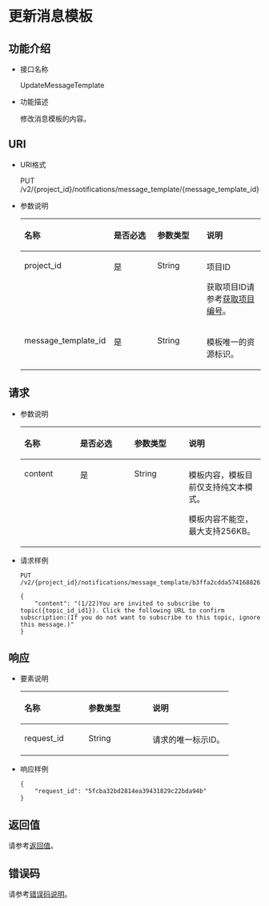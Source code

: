 # 更新消息模板<a name="ZH-CN_TOPIC_0036016764"></a>

## 功能介绍<a name="section28165387"></a>

-   接口名称

    UpdateMessageTemplate


-   功能描述

    修改消息模板的内容。


## URI<a name="section52161898"></a>

-   URI格式

    PUT /v2/\{project\_id\}/notifications/message\_template/\{message\_template\_id\}


-   参数说明

    <a name="table54302323"></a>
    <table><thead align="left"><tr id="row60235282"><th class="cellrowborder" valign="top" width="25.5%" id="mcps1.1.5.1.1"><p id="p47219689"><a name="p47219689"></a><a name="p47219689"></a>名称</p>
    </th>
    <th class="cellrowborder" valign="top" width="22.11%" id="mcps1.1.5.1.2"><p id="p66698493"><a name="p66698493"></a><a name="p66698493"></a>是否必选</p>
    </th>
    <th class="cellrowborder" valign="top" width="23.27%" id="mcps1.1.5.1.3"><p id="p33868853"><a name="p33868853"></a><a name="p33868853"></a>参数类型</p>
    </th>
    <th class="cellrowborder" valign="top" width="29.12%" id="mcps1.1.5.1.4"><p id="p59022586"><a name="p59022586"></a><a name="p59022586"></a>说明</p>
    </th>
    </tr>
    </thead>
    <tbody><tr id="row29043529"><td class="cellrowborder" valign="top" width="25.5%" headers="mcps1.1.5.1.1 "><p id="p3715619"><a name="p3715619"></a><a name="p3715619"></a>project_id</p>
    </td>
    <td class="cellrowborder" valign="top" width="22.11%" headers="mcps1.1.5.1.2 "><p id="p32529705"><a name="p32529705"></a><a name="p32529705"></a>是</p>
    </td>
    <td class="cellrowborder" valign="top" width="23.27%" headers="mcps1.1.5.1.3 "><p id="p17660485"><a name="p17660485"></a><a name="p17660485"></a>String</p>
    </td>
    <td class="cellrowborder" valign="top" width="29.12%" headers="mcps1.1.5.1.4 "><p id="p52904931155237"><a name="p52904931155237"></a><a name="p52904931155237"></a>项目ID</p>
    <p id="p21213148"><a name="p21213148"></a><a name="p21213148"></a>获取项目ID请参考<a href="获取项目编号.md">获取项目编号</a>。</p>
    </td>
    </tr>
    <tr id="row29346720"><td class="cellrowborder" valign="top" width="25.5%" headers="mcps1.1.5.1.1 "><p id="p28274094"><a name="p28274094"></a><a name="p28274094"></a>message_template_id</p>
    </td>
    <td class="cellrowborder" valign="top" width="22.11%" headers="mcps1.1.5.1.2 "><p id="p8500244"><a name="p8500244"></a><a name="p8500244"></a>是</p>
    </td>
    <td class="cellrowborder" valign="top" width="23.27%" headers="mcps1.1.5.1.3 "><p id="p17431163"><a name="p17431163"></a><a name="p17431163"></a>String</p>
    </td>
    <td class="cellrowborder" valign="top" width="29.12%" headers="mcps1.1.5.1.4 "><p id="p2638090"><a name="p2638090"></a><a name="p2638090"></a>模板唯一的资源标识。</p>
    </td>
    </tr>
    </tbody>
    </table>


## 请求<a name="section66803900"></a>

-   参数说明

    <a name="table30791836"></a>
    <table><thead align="left"><tr id="row6221225"><th class="cellrowborder" valign="top" width="23.22%" id="mcps1.1.5.1.1"><p id="p34157240"><a name="p34157240"></a><a name="p34157240"></a>名称</p>
    </th>
    <th class="cellrowborder" valign="top" width="22.55%" id="mcps1.1.5.1.2"><p id="p15273051"><a name="p15273051"></a><a name="p15273051"></a>是否必选</p>
    </th>
    <th class="cellrowborder" valign="top" width="22.650000000000002%" id="mcps1.1.5.1.3"><p id="p29157627"><a name="p29157627"></a><a name="p29157627"></a>参数类型</p>
    </th>
    <th class="cellrowborder" valign="top" width="31.580000000000002%" id="mcps1.1.5.1.4"><p id="p12957567"><a name="p12957567"></a><a name="p12957567"></a>说明</p>
    </th>
    </tr>
    </thead>
    <tbody><tr id="row54777941"><td class="cellrowborder" valign="top" width="23.22%" headers="mcps1.1.5.1.1 "><p id="p7828214"><a name="p7828214"></a><a name="p7828214"></a>content</p>
    </td>
    <td class="cellrowborder" valign="top" width="22.55%" headers="mcps1.1.5.1.2 "><p id="p30105629"><a name="p30105629"></a><a name="p30105629"></a>是</p>
    </td>
    <td class="cellrowborder" valign="top" width="22.650000000000002%" headers="mcps1.1.5.1.3 "><p id="p22636847"><a name="p22636847"></a><a name="p22636847"></a>String</p>
    </td>
    <td class="cellrowborder" valign="top" width="31.580000000000002%" headers="mcps1.1.5.1.4 "><p id="p21645334"><a name="p21645334"></a><a name="p21645334"></a>模板内容，模板目前仅支持纯文本模式。</p>
    <p id="p115842109384"><a name="p115842109384"></a><a name="p115842109384"></a>模板内容不能空，最大支持256KB。</p>
    </td>
    </tr>
    </tbody>
    </table>

-   请求样例

    ```
    PUT /v2/{project_id}/notifications/message_template/b3ffa2cdda574168826316f0628f774f
    ```

    ```
    {
        "content": "(1/22)You are invited to subscribe to topic({topic_id_id1}). Click the following URL to confirm subscription:(If you do not want to subscribe to this topic, ignore this message.)"
    }
    ```


## 响应<a name="section64364196"></a>

-   要素说明

    <a name="table19559856"></a>
    <table><thead align="left"><tr id="row645991"><th class="cellrowborder" valign="top" width="30.79%" id="mcps1.1.4.1.1"><p id="p52325333"><a name="p52325333"></a><a name="p52325333"></a>名称</p>
    </th>
    <th class="cellrowborder" valign="top" width="30.79%" id="mcps1.1.4.1.2"><p id="p10493555"><a name="p10493555"></a><a name="p10493555"></a>参数类型</p>
    </th>
    <th class="cellrowborder" valign="top" width="38.42%" id="mcps1.1.4.1.3"><p id="p44671593"><a name="p44671593"></a><a name="p44671593"></a>说明</p>
    </th>
    </tr>
    </thead>
    <tbody><tr id="row25915775"><td class="cellrowborder" valign="top" width="30.79%" headers="mcps1.1.4.1.1 "><p id="p18803055"><a name="p18803055"></a><a name="p18803055"></a>request_id</p>
    </td>
    <td class="cellrowborder" valign="top" width="30.79%" headers="mcps1.1.4.1.2 "><p id="p46652504"><a name="p46652504"></a><a name="p46652504"></a>String</p>
    </td>
    <td class="cellrowborder" valign="top" width="38.42%" headers="mcps1.1.4.1.3 "><p id="p20756449"><a name="p20756449"></a><a name="p20756449"></a>请求的唯一标示ID。</p>
    </td>
    </tr>
    </tbody>
    </table>

-   响应样例

    ```
    {
        "request_id": "5fcba32bd2814ea39431829c22bda94b"
    }
    ```


## 返回值<a name="section42406858"></a>

请参考[返回值](返回值.md)。

## 错误码<a name="section73211020122511"></a>

请参考[错误码说明](错误码说明.md)。

